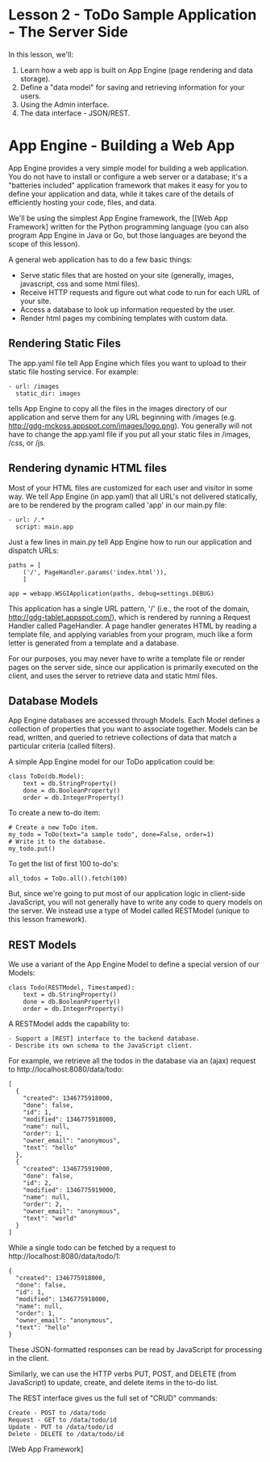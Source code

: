 # Lesson 2 - ToDo Sample Application - The Server Side

In this lesson, we'll:

1. Learn how a web app is built on App Engine (page rendering and data storage).
2. Define a "data model" for saving and retrieving information for your users.
3. Using the Admin interface.
4. The data interface - JSON/REST.

# App Engine - Building a Web App

App Engine provides a very simple model for building a web application. You do not have to
install or configure a web server or a database; it's a "batteries included" application
framework that makes it easy for you to define your application and data, while it takes care
of the details of efficiently hosting your code, files, and data.

We'll be using the simplest App Engine framework, the [[Web App Framework] written for the
Python programming language (you can also program App Engine in Java or Go, but those
languages are beyond the scope of this lesson).

A general web application has to do a few basic things:

- Serve static files that are hosted on your site (generally, images, javascript, css and some
  html files).
- Receive HTTP requests and figure out what code to run for each URL of your site.
- Access a database to look up information requested by the user.
- Render html pages my combining templates with custom data.

## Rendering Static Files

The app.yaml file tell App Engine which files you want to upload to their static file hosting service.  For
example:

    - url: /images
      static_dir: images

tells App Engine to copy all the files in the images directory of our application and serve
them for any URL beginning with /images (e.g. http://gdg-mckoss.appspot.com/images/logo.png).
You generally will not have to change the app.yaml file if you put all your static files in
/images, /css, or /js.

## Rendering dynamic HTML files

Most of your HTML files are customized for each user and visitor in some way. We tell App
Engine (in app.yaml) that all URL's not delivered statically, are to be rendered by the program
called 'app' in our main.py file:

    - url: /.*
      script: main.app

Just a few lines in main.py tell App Engine how to run our application and dispatch URLs:

    paths = [
        ('/', PageHandler.params('index.html')),
        ]

    app = webapp.WSGIApplication(paths, debug=settings.DEBUG)

This application has a single URL pattern, '/' (i.e., the root of the domain, http://gdg-tablet.appspot.com/),
which is rendered by running a Request Handler called PageHandler.  A page handler generates HTML
by reading a template file, and applying variables from your program, much like a form letter is
generated from a template and a database.

For our purposes, you may never have to write a template file or render pages on the server side, since
our application is primarily executed on the client, and uses the server to retrieve data and static
html files.

## Database Models

App Engine databases are accessed through Models.  Each Model defines a collection of properties that
you want to associate together.  Models can be read, written, and queried to retrieve collections of
data that match a particular criteria (called filters).

A simple App Engine model for our ToDo application could be:

    class ToDo(db.Model):
        text = db.StringProperty()
        done = db.BooleanProperty()
        order = db.IntegerProperty()

To create a new to-do item:

    # Create a new ToDo item.
    my_todo = ToDo(text="a sample todo", done=False, order=1)
    # Write it to the database.
    my_todo.put()

To get the list of first 100 to-do's:

    all_todos = ToDo.all().fetch(100)

But, since we're going to put most of our application logic in client-side JavaScript, you will not
generally have to write any code to query models on the server.  We instead use a type of Model called
RESTModel (unique to this lesson framework).

## REST Models

We use a variant of the App Engine Model to define a special version of our Models:

    class Todo(RESTModel, Timestamped):
        text = db.StringProperty()
        done = db.BooleanProperty()
        order = db.IntegerProperty()

A RESTModel adds the capability to:

    - Support a [REST] interface to the backend database.
    - Describe its own schema to the JavaScript client.

For example, we retrieve all the todos in the database via an (ajax) request to
http://localhost:8080/data/todo:

    [
      {
        "created": 1346775918000,
        "done": false,
        "id": 1,
        "modified": 1346775918000,
        "name": null,
        "order": 1,
        "owner_email": "anonymous",
        "text": "hello"
      },
      {
        "created": 1346775919000,
        "done": false,
        "id": 2,
        "modified": 1346775919000,
        "name": null,
        "order": 2,
        "owner_email": "anonymous",
        "text": "world"
      }
    ]

While a single todo can be fetched by a request to http://localhost:8080/data/todo/1:

    {
      "created": 1346775918000,
      "done": false,
      "id": 1,
      "modified": 1346775918000,
      "name": null,
      "order": 1,
      "owner_email": "anonymous",
      "text": "hello"
    }

These JSON-formatted responses can be read by JavaScript for processing in the client.

Similarly, we can use the HTTP verbs PUT, POST, and DELETE (from JavaScript) to update,
create, and delete items in the to-do list.

The REST interface gives us the full set of "CRUD" commands:

    Create - POST to /data/todo
    Request - GET to /data/todo/id
    Update - PUT to /data/todo/id
    Delete - DELETE to /data/todo/id

  [Web App Framework]
